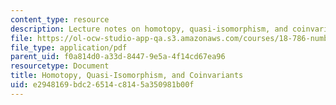 ```yaml
---
content_type: resource
description: Lecture notes on homotopy, quasi-isomorphism, and coinvariants.
file: https://ol-ocw-studio-app-qa.s3.amazonaws.com/courses/18-786-number-theory-ii-class-field-theory-spring-2016/e2948169bdc26514c8145a350981b00f_MIT18_786S16_lec10.pdf
file_type: application/pdf
parent_uid: f0a814d0-a33d-8447-9e5a-4f14cd67ea96
resourcetype: Document
title: Homotopy, Quasi-Isomorphism, and Coinvariants
uid: e2948169-bdc2-6514-c814-5a350981b00f
---
```


